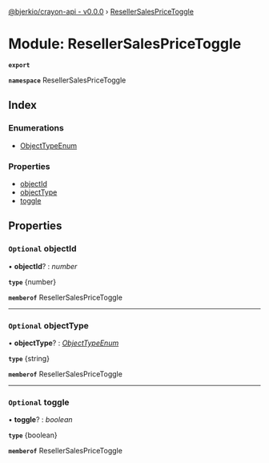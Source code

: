 [@bjerkio/crayon-api - v0.0.0](../README.md) › [ResellerSalesPriceToggle](resellersalespricetoggle.md)

# Module: ResellerSalesPriceToggle

**`export`** 

**`namespace`** ResellerSalesPriceToggle

## Index

### Enumerations

* [ObjectTypeEnum](../enums/resellersalespricetoggle.objecttypeenum.md)

### Properties

* [objectId](resellersalespricetoggle.md#optional-objectid)
* [objectType](resellersalespricetoggle.md#optional-objecttype)
* [toggle](resellersalespricetoggle.md#optional-toggle)

## Properties

### `Optional` objectId

• **objectId**? : *number*

**`type`** {number}

**`memberof`** ResellerSalesPriceToggle

___

### `Optional` objectType

• **objectType**? : *[ObjectTypeEnum](../enums/resellersalespricetoggle.objecttypeenum.md)*

**`type`** {string}

**`memberof`** ResellerSalesPriceToggle

___

### `Optional` toggle

• **toggle**? : *boolean*

**`type`** {boolean}

**`memberof`** ResellerSalesPriceToggle
